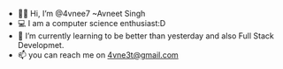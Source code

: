 - 👋🏻 Hi, I’m @4vnee7 ~Avneet Singh
- 💻 I am a computer science enthusiast:D
- 👾 I’m currently learning to be better than yesterday and also Full Stack Developmet. 
- 📫 you can reach me on 4vne3t@gmail.com

<!---
4vnee7/4vnee7 is a ✨ special ✨ repository because its `README.md` (this file) appears on your GitHub profile.
You can click the Preview link to take a look at your changes.
--->
